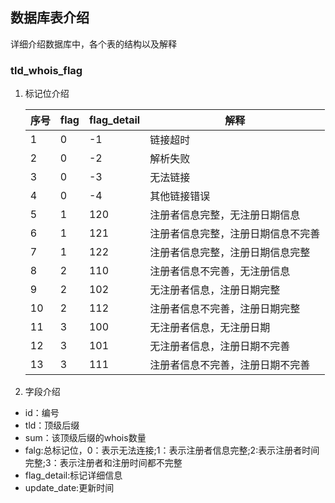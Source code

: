 ## 数据库表介绍
详细介绍数据库中，各个表的结构以及解释
### tld_whois_flag

1. 标记位介绍  

    |序号 | flag | flag_detail |解释|  
    |---|---|---|---|
    |1 | 0 | -1 | 链接超时|  
    | 2 | 0 | -2 | 解析失败|  
    | 3 | 0 |-3 | 无法链接|
    | 4 | 0 |-4 | 其他链接错误|
    | 5 | 1 |120 | 注册者信息完整，无注册日期信息|
    | 6 | 1 |121 | 注册者信息完整，注册日期信息不完善|
    | 7 | 1 |122 | 注册者信息完整，注册日期信息完整|
    | 8 | 2 |110 | 注册者信息不完善，无注册信息|
    | 9 |2 | 102 | 无注册者信息，注册日期完整|
    | 10 |2 | 112 | 注册者信息不完善，注册日期完整|
    | 11 |3 | 100 | 无注册者信息，无注册日期|
    | 12 |3 | 101 | 无注册者信息，注册日期不完善|
    | 13 | 3 |111 | 注册者信息不完善，注册日期不完善|
    
    
2. 字段介绍

- id：编号
- tld：顶级后缀
- sum：该顶级后缀的whois数量
- falg:总标记位，0：表示无法连接;1：表示注册者信息完整;2:表示注册者时间完整;3：表示注册者和注册时间都不完整
- flag_detail:标记详细信息
- update_date:更新时间

